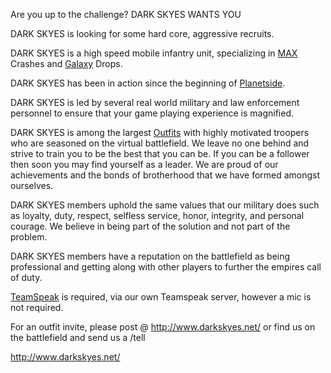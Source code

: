 Are you up to the challenge? DARK SKYES WANTS YOU

DARK SKYES is looking for some hard core, aggressive recruits.

DARK SKYES is a high speed mobile infantry unit, specializing in
[MAX](Mechanized_Assault_Exo-Suit.md) Crashes and [Galaxy](Galaxy.md) Drops.

DARK SKYES has been in action since the beginning of
[Planetside](PlanetSide.md).

DARK SKYES is led by several real world military and law enforcement
personnel to ensure that your game playing experience is magnified.

DARK SKYES is among the largest [Outfits](Outfit.md) with highly
motivated troopers who are seasoned on the virtual battlefield. We leave
no one behind and strive to train you to be the best that you can be. If
you can be a follower then soon you may find yourself as a leader. We
are proud of our achievements and the bonds of brotherhood that we have
formed amongst ourselves.

DARK SKYES members uphold the same values that our military does such as
loyalty, duty, respect, selfless service, honor, integrity, and personal
courage. We believe in being part of the solution and not part of the
problem.

DARK SKYES members have a reputation on the battlefield as being
professional and getting along with other players to further the empires
call of duty.

[TeamSpeak](TeamSpeak.md) is required, via our own Teamspeak
server, however a mic is not required.

For an outfit invite, please post @ <http://www.darkskyes.net/> or find
us on the battlefield and send us a /tell

<http://www.darkskyes.net/>
